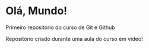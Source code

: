 # Olá, Mundo!
 Primeiro repositório do curso de Git e Github

 Repositório criado durante uma aula do curso em video!
